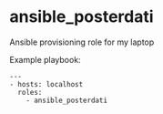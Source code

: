 # ansible_posterdati
Ansible provisioning role for my laptop

Example playbook:

    ---
    - hosts: localhost
      roles:
        - ansible_posterdati
